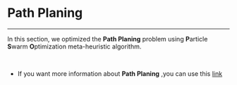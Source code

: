 # Path Planing
<hr />

In this section, we optimized the **Path Planing** problem using **P**article **S**warm **O**ptimization meta-heuristic algorithm.

<br />

* If you want more information about **Path Planing** ,you can use this <a href="https://en.wikipedia.org/wiki/Motion_planning" target="_blank">link</a>
